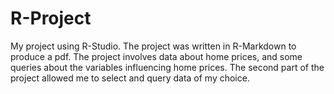 # R-Project
My project using R-Studio. The project was written in R-Markdown to produce a pdf. 
The project involves data about home prices, and some queries about the variables influencing home prices. The second part of the project allowed me to select and query data of my choice.
